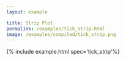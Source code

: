 ```yaml
---
layout: example

title: Strip Plot
permalink: /examples/tick_strip.html
image: /examples/compiled/tick_strip.png
---
```




{% include example.html spec='tick_strip'%}
